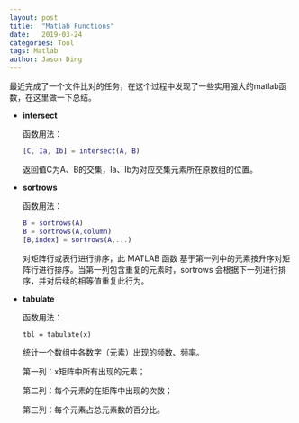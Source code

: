 ```yaml
---
layout: post
title:  "Matlab Functions"
date:   2019-03-24
categories: Tool
tags: Matlab
author: Jason Ding
---
```


最近完成了一个文件比对的任务，在这个过程中发现了一些实用强大的matlab函数，在这里做一下总结。

- **intersect**

  函数用法：

  ~~~matlab
  [C, Ia, Ib] = intersect(A, B)
  ~~~

  返回值C为A、B的交集，Ia、Ib为对应交集元素所在原数组的位置。

- **sortrows**

  函数用法：

  ~~~matlab
  B = sortrows(A)
  B = sortrows(A,column)
  [B,index] = sortrows(A,...)
  ~~~

  对矩阵行或表行进行排序，此 MATLAB 函数 基于第一列中的元素按升序对矩阵行进行排序。当第一列包含重复的元素时，sortrows 会根据下一列进行排序，并对后续的相等值重复此行为。


- **tabulate**

  函数用法：

  ~~~
  tbl = tabulate(x)
  ~~~

  统计一个数组中各数字（元素）出现的频数、频率。

  第一列：x矩阵中所有出现的元素；

  第二列：每个元素的在矩阵中出现的次数；

  第三列：每个元素占总元素数的百分比。

